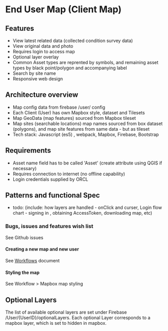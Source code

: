 # End User Map (Client Map)

## Features

- View latest related data (collected condition survey data)
- View original data and photo
- Requires login to access map
- Optional layer overlay
- Common Asset types are reprented by symbols, and remaining asset types by black point/polygon and accompanying label
- Search by site name
- Responsive web design

## Architecture overview

- Map config data from firebase /user/ config
- Each Client (User) has own Mapbox style, dataset and Tilesets
- Map GeoData (map features) sourced from Mapbox tileset
- Map sites (searchable locations) map names sourced from box dataset (polygons), and map site features from same data  - but as tileset
- Tech stack: Javascript (es5) , webpack, Mapbox, Firebase, Bootstrap

## Requirements

- Asset name field has to be called 'Asset' (create attribute using QGIS if necessary)
- Requires connection to internet (no offline capability)
- Login credentials supplied by ORCL

## Patterns and functional Spec

- todo: (include: how layers are handled - onClick and curser, Login flow chart - signing in , obtaining AccessToken, downloading map, etc)



### Bugs, issues and features wish list

See Github issues

#### Creating a new map and new user

See [Workflows](https://github.com/Tootman/ORCL-webApp-docs) document

#### Styling the map

See Workflow > Mapbox map styling



## Optional Layers

The list of available optional layers are set under Firebase /User/{UserID}/optionalLayers. Each optional Layer corresponds to a  mapbox layer, which is set to hidden in mapbox.

